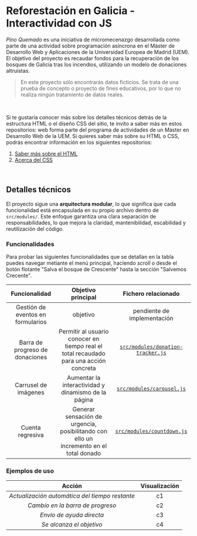 # Reforestación en Galicia - Interactividad con JS

_Pino Quemado_ es una iniciativa de micromecenazgo desarrollada como parte de una actividad sobre programación asíncrona en el Máster de Desarrollo Web y Aplicaciones de la Universidad Europea de Madrid (UEM).  
El objetivo del proyecto es recaudar fondos para la recuperación de los bosques de Galicia tras los incendios, utilizando un modelo de donaciones altruistas.

> En este proyecto sólo encontrarás datos ficticios. Se trata de una prueba de concepto o proyecto de fines educativos, por lo que no realiza ningún tratamiento de datos reales.

&nbsp;

Si te gustaría conocer más sobre los detalles técnicos detrás de la estructura HTML o el diseño CSS del sitio, te invito a saber más en estos repositorios: web forma parte del programa de actividades de un Máster en Desarrollo Web de la UEM. Si quieres saber más sobre su HTML o CSS, podrás encontrar información en los siguientes repositorios:

1. [Saber más sobre el HTML](https://github.com/asm-dev/forest-funding-html)
2. [Acerca del CSS](https://github.com/asm-dev/forest-funding-css)

&nbsp;

## Detalles técnicos

El proyecto sigue una **arquitectura modular**, lo que significa que cada funcionalidad está encapsulada en su propio archivo dentro de `src/modules/`. Este enfoque garantiza una clara separación de responsabilidades, lo que mejora la claridad, mantenibilidad, escabilidad y reutilización del código.

### Funcionalidades

Para probar las siguientes funcionalidades que se detallan en la tabla puedes navegar metiante el menú principal, haciendo _scroll_ o desde el botón flotante "Salva el bosque de Crescente" hasta la sección "Salvemos Crecente".

|           Funcionalidad           |                                   Objetivo principal                                   |                         Fichero relacionado                          |
| :-------------------------------: | :------------------------------------------------------------------------------------: | :------------------------------------------------------------------: |
| Gestión de eventos en formularios |                                        objetivo                                        |                     pendiente de implementación                      |
|  Barra de progreso de donaciones  | Permitir al usuario conocer en tiempo real el total recaudado para una acción concreta | [`src/modules/donation-tracker.js`](src/modules/donation-tracker.js) |
|       Carrusel de imágenes        |                  Aumentar la interactividad y dinamismo de la página                   |         [`src/modules/carousel.js`](src/modules/carousel.js)         |
|         Cuenta regresiva          | Generar sensación de urgencia, posibilitando con ello un incremento en el total donado |        [`src/modules/countdown.js`](src/modules/countdown.js)        |

### Ejemplos de uso

|                     Acción                     | Visualización |
| :--------------------------------------------: | :-----------: |
| _Actualización automática del tiempo restante_ |      c1       |
|        _Cambio en la barra de progreso_        |      c2       |
|            _Envío de ayuda directa_            |      c3       |
|            _Se alcanza el objetivo_            |      c4       |
